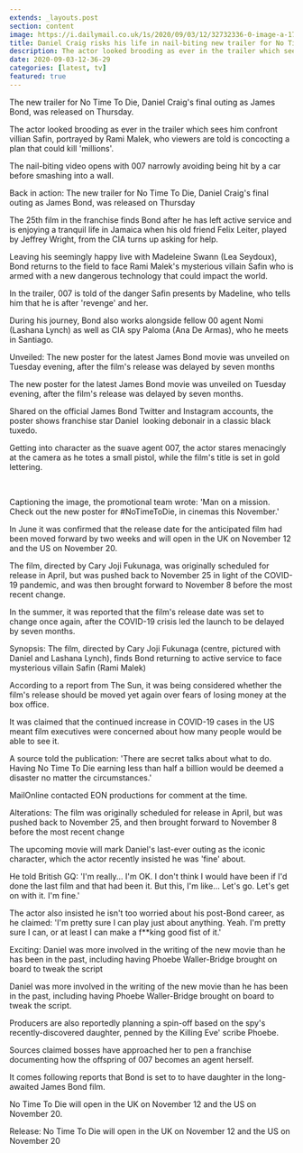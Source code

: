```yaml
---
extends: _layouts.post
section: content
image: https://i.dailymail.co.uk/1s/2020/09/03/12/32732336-0-image-a-17_1599132571915.jpg 
title: Daniel Craig risks his life in nail-biting new trailer for No Time To Die 
description: The actor looked brooding as ever in the trailer which sees him confront villian Safin, portrayed by Rami Malek, who viewers are told is concocting a plan that could kill millions. 
date: 2020-09-03-12-36-29 
categories: [latest, tv] 
featured: true 
--- 
```

The new trailer for No Time To Die, Daniel Craig's final outing as James Bond, was released on Thursday. 

The actor looked brooding as ever in the trailer which sees him confront villian Safin, portrayed by Rami Malek, who viewers are told is concocting a plan that could kill 'millions'. 

The nail-biting video opens with 007 narrowly avoiding being hit by a car before smashing into a wall. 

Back in action: The new trailer for No Time To Die, Daniel Craig's final outing as James Bond, was released on Thursday

The 25th film in the franchise finds Bond after he has left active service and is enjoying a tranquil life in Jamaica when his old friend Felix Leiter, played by Jeffrey Wright, from the CIA turns up asking for help. 

Leaving his seemingly happy live with Madeleine Swann (Lea Seydoux), Bond returns to the field to face Rami Malek's mysterious villain Safin who is armed with a new dangerous technology that could impact the world.

In the trailer, 007 is told of the danger Safin presents by Madeline, who tells him that he is after 'revenge' and her.  

During his journey, Bond also works alongside fellow 00 agent Nomi (Lashana Lynch) as well as CIA spy Paloma (Ana De Armas), who he meets in Santiago.  



Unveiled: The new poster for the latest James Bond movie was unveiled on Tuesday evening, after the film's release was delayed by seven months

The new poster for the latest James Bond movie was unveiled on Tuesday evening, after the film's release was delayed by seven months.

Shared on the official James Bond Twitter and Instagram accounts, the poster shows franchise star Daniel  looking debonair in a classic black tuxedo.

Getting into character as the suave agent 007, the actor stares menacingly at the camera as he totes a small pistol, while the film's title is set in gold lettering.

 

Captioning the image, the promotional team wrote: 'Man on a mission. Check out the new poster for #NoTimeToDie, in cinemas this November.'

In June it was confirmed that the release date for the anticipated film had been moved forward by two weeks and will open in the UK on November 12 and the US on November 20.

The film, directed by Cary Joji Fukunaga, was originally scheduled for release in April, but was pushed back to November 25 in light of the COVID-19 pandemic, and was then brought forward to November 8 before the most recent change.

In the summer, it was reported that the film's release date was set to change once again, after the COVID-19 crisis led the launch to be delayed by seven months.  

Synopsis: The film, directed by Cary Joji Fukunaga (centre, pictured with Daniel and Lashana Lynch), finds Bond returning to active service to face mysterious villain Safin (Rami Malek)

According to a report from The Sun, it was being considered whether the film's release should be moved yet again over fears of losing money at the box office.

It was claimed that the continued increase in COVID-19 cases in the US meant film executives were concerned about how many people would be able to see it.  

A source told the publication: 'There are secret talks about what to do. Having No Time To Die earning less than half a billion would be deemed a disaster no matter the circumstances.'

MailOnline contacted EON productions for comment at the time.   

Alterations: The film was originally scheduled for release in April, but was pushed back to November 25, and then brought forward to November 8 before the most recent change

The upcoming movie will mark Daniel's last-ever outing as the iconic character, which the actor recently insisted he was 'fine' about.

He told British GQ: 'I'm really... I'm OK. I don't think I would have been if I'd done the last film and that had been it. But this, I'm like... Let's go. Let's get on with it. I'm fine.'

The actor also insisted he isn't too worried about his post-Bond career, as he claimed: 'I'm pretty sure I can play just about anything. Yeah. I'm pretty sure I can, or at least I can make a f**king good fist of it.'

Exciting: Daniel was more involved in the writing of the new movie than he has been in the past, including having Phoebe Waller-Bridge brought on board to tweak the script

Daniel was more involved in the writing of the new movie than he has been in the past, including having Phoebe Waller-Bridge brought on board to tweak the script. 

Producers are also reportedly planning a spin-off based on the spy's recently-discovered daughter, penned by the Killing Eve' scribe Phoebe. 

Sources claimed bosses have approached her to pen a franchise documenting how the offspring of 007 becomes an agent herself. 

It comes following reports that Bond is set to to have daughter in the long-awaited James Bond film. 

No Time To Die will open in the UK on November 12 and the US on November 20.

Release: No Time To Die will open in the UK on November 12 and the US on November 20

